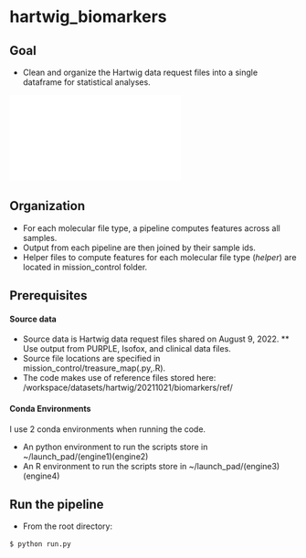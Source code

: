 # hartwig_biomarkers

## Goal
* Clean and organize the Hartwig data request files into a single dataframe for statistical analyses. 

![Overview](overview.pdf)

## Organization
* For each molecular file type, a pipeline computes features across all samples. 
* Output from each pipeline are then joined by their sample ids.
* Helper files to compute features for each molecular file type (*helper*) are located in mission_control folder.  

## Prerequisites

#### Source data
* Source data is Hartwig data request files shared on August 9, 2022. 
** Use output from PURPLE, Isofox, and clinical data files.
* Source file locations are specified in mission_control/treasure_map(.py,.R).
* The code makes use of reference files stored here: /workspace/datasets/hartwig/20211021/biomarkers/ref/

#### Conda Environments

I use 2 conda environments when running the code. 

* An python environment to run the scripts store in ~/launch_pad/(engine1)(engine2)
* An R environment to run the scripts store in ~/launch_pad/(engine3)(engine4)

## Run the pipeline
* From the root directory:
```
$ python run.py
```
